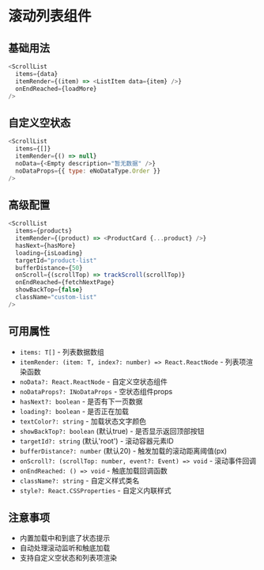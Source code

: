 # 滚动列表组件

## 基础用法

```js
<ScrollList
  items={data}
  itemRender={(item) => <ListItem data={item} />}
  onEndReached={loadMore}
/>
```

## 自定义空状态

```js
<ScrollList
  items={[]}
  itemRender={() => null}
  noData={<Empty description="暂无数据" />}
  noDataProps={{ type: eNoDataType.Order }}
/>
```

## 高级配置

```js
<ScrollList
  items={products}
  itemRender={(product) => <ProductCard {...product} />}
  hasNext={hasMore}
  loading={isLoading}
  targetId="product-list"
  bufferDistance={50}
  onScroll={(scrollTop) => trackScroll(scrollTop)}
  onEndReached={fetchNextPage}
  showBackTop={false}
  className="custom-list"
/>
```

## 可用属性
- `items: T[]` - 列表数据数组
- `itemRender: (item: T, index?: number) => React.ReactNode` - 列表项渲染函数
- `noData?: React.ReactNode` - 自定义空状态组件
- `noDataProps?: INoDataProps` - 空状态组件props
- `hasNext?: boolean` - 是否有下一页数据
- `loading?: boolean` - 是否正在加载
- `textColor?: string` - 加载状态文字颜色
- `showBackTop?: boolean` (默认true) - 是否显示返回顶部按钮
- `targetId?: string` (默认'root') - 滚动容器元素ID
- `bufferDistance?: number` (默认20) - 触发加载的滚动距离阈值(px)
- `onScroll?: (scrollTop: number, event?: Event) => void` - 滚动事件回调
- `onEndReached: () => void` - 触底加载回调函数
- `className?: string` - 自定义样式类名
- `style?: React.CSSProperties` - 自定义内联样式

## 注意事项
- 内置加载中和到底了状态提示
- 自动处理滚动监听和触底加载
- 支持自定义空状态和列表项渲染
